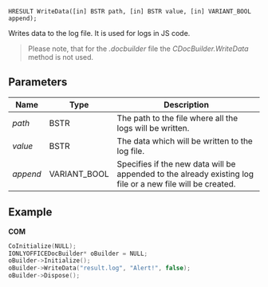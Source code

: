 `HRESULT WriteData([in] BSTR path, [in] BSTR value, [in] VARIANT_BOOL append);`

Writes data to the log file. It is used for logs in JS code.

> Please note, that for the *.docbuilder* file the *CDocBuilder.WriteData* method is not used.

## Parameters

| Name     | Type          | Description                                                                                                |
| -------- | ------------- | ---------------------------------------------------------------------------------------------------------- |
| *path*   | BSTR          | The path to the file where all the logs will be written.                                                   |
| *value*  | BSTR          | The data which will be written to the log file.                                                            |
| *append* | VARIANT\_BOOL | Specifies if the new data will be appended to the already existing log file or a new file will be created. |

## Example

**COM**

```cpp
CoInitialize(NULL);
IONLYOFFICEDocBuilder* oBuilder = NULL;
oBuilder->Initialize();
oBuilder->WriteData("result.log", "Alert!", false);
oBuilder->Dispose();
```
